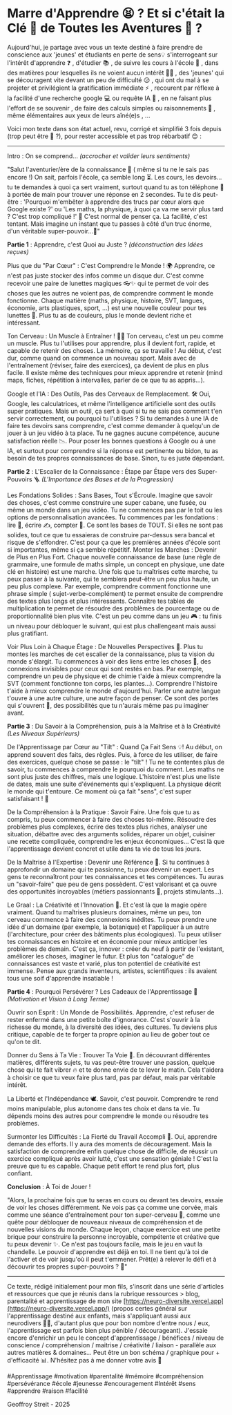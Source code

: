 # Marre d'Apprendre 😫 ? Et si c'était la Clé 🔑 de Toutes les Aventures 🚀 ?

Aujourd'hui, je partage avec vous un texte destiné à faire prendre de conscience aux 'jeunes' et étudiants en perte de sens💡
s'interrogeant sur l'intérêt d'apprendre ❓
, d'étudier 📚
, de suivre les cours à l'école 🏫
, dans des matières pour lesquelles ils ne voient aucun intérêt 🤷‍♂️
, des 'jeunes' qui se découragent vite devant un peu de difficulté 😥
, qui ont du mal à se projeter
et privilégient la gratification immédiate ⚡
, recourent par réflexe à la facilité d'une recherche google 💻
ou requête IA 🤖
, en ne faisant plus l'effort de se souvenir
, de faire des calculs simples
ou raisonnements 🤔
, même élémentaires aux yeux de leurs aîné(e)s
, ...

Voici mon texte dans son état actuel, revu, corrigé et simplifié 3 fois depuis (trop peut être 🤔 ?), pour rester accessible et pas trop rébarbatif 😊 :

****************************************************************************

Intro : On se comprend... *(accrocher et valider leurs sentiments)*

"Salut l'aventurier/ère de la connaissance 👋 ( même si tu ne le sais pas encore !)
On sait, parfois l'école, ça semble long ⏳. Les cours, les devoirs... tu te demandes à quoi ça sert vraiment, surtout quand tu as ton téléphone 📱 à portée de main pour trouver une réponse en 2 secondes.
Tu te dis peut-être : 'Pourquoi m'embêter à apprendre des trucs par cœur alors que Google existe ?' ou 'Les maths, la physique, à quoi ça va me servir plus tard ? C'est trop compliqué !' 🤯
C'est normal de penser ça. La facilité, c'est tentant. Mais imagine un instant que tu passes à côté d'un truc énorme, d'un véritable super-pouvoir...🦸"

**Partie 1** : Apprendre, c'est Quoi au Juste ? *(déconstruction des Idées reçues)*

Plus que du "Par Cœur" : C'est Comprendre le Monde ! 🌍
Apprendre, ce n'est pas juste stocker des infos comme un disque dur. C'est comme recevoir une paire de lunettes magiques 👓✨ qui te permet de voir des choses que les autres ne voient pas, de comprendre comment le monde fonctionne.
Chaque matière (maths, physique, histoire, SVT, langues, économie, arts plastiques, sport, ...) est une nouvelle couleur pour tes lunettes 🌈. Plus tu as de couleurs, plus le monde devient riche et intéressant.

Ton Cerveau : Un Muscle à Entraîner ! 🧠💪
Ton cerveau, c'est un peu comme un muscle. Plus tu l'utilises pour apprendre, plus il devient fort, rapide, et capable de retenir des choses.
La mémoire, ça se travaille ! Au début, c'est dur, comme quand on commence un nouveau sport. Mais avec de l'entraînement (réviser, faire des exercices), ça devient de plus en plus facile. Il existe même des techniques pour mieux apprendre et retenir (mind maps, fiches, répétition à intervalles, parler de ce que tu as appris...).

Google et l'IA : Des Outils, Pas des Cerveaux de Remplacement. 🛠️
Oui, Google, les calculatrices, et même l'intelligence artificielle sont des outils super pratiques. Mais un outil, ça sert à quoi si tu ne sais pas comment t'en servir correctement, ou pourquoi tu l'utilises ?
Si tu demandes à une IA de faire tes devoirs sans comprendre, c'est comme demander à quelqu'un de jouer à un jeu vidéo à ta place. Tu ne gagnes aucune compétence, aucune satisfaction réelle 📉.
Pour poser les bonnes questions à Google ou à une IA, et surtout pour comprendre si la réponse est pertinente ou bidon, tu as besoin de tes propres connaissances de base. Sinon, tu es juste dépendant.

**Partie 2** : L'Escalier de la Connaissance : Étape par Étape vers des Super-Pouvoirs 🪜 *(L'Importance des Bases et de la Progression)*

Les Fondations Solides : Sans Bases, Tout s'Écroule.
Imagine que savoir des choses, c'est comme construire une super cabane, une fusée, ou même un monde dans un jeu vidéo. Tu ne commences pas par le toit ou les options de personnalisation avancées.
Tu commences par les fondations : lire 📖, écrire ✍️, compter 🔢. Ce sont les bases de TOUT. Si elles ne sont pas solides, tout ce que tu essaieras de construire par-dessus sera bancal et risque de s'effondrer.
C'est pour ça que les premières années d'école sont si importantes, même si ça semble répétitif.
Monter les Marches : Devenir de Plus en Plus Fort.
Chaque nouvelle connaissance de base (une règle de grammaire, une formule de maths simple, un concept en physique, une date clé en histoire) est une marche.
Une fois que tu maîtrises cette marche, tu peux passer à la suivante, qui te semblera peut-être un peu plus haute, un peu plus complexe. Par exemple, comprendre comment fonctionne une phrase simple ( sujet-verbe-complément) te permet ensuite de comprendre des textes plus longs et plus intéressants. Connaître tes tables de multiplication te permet de résoudre des problèmes de pourcentage ou de proportionnalité bien plus vite.
C'est un peu comme dans un jeu 🎮 : tu finis un niveau pour débloquer le suivant, qui est plus challengeant mais aussi plus gratifiant.

Voir Plus Loin à Chaque Étage : De Nouvelles Perspectives 🔭.
Plus tu montes les marches de cet escalier de la connaissance, plus ta vision du monde s'élargit.
Tu commences à voir des liens entre les choses 🔗, des connexions invisibles pour ceux qui sont restés en bas. 
Par exemple, comprendre un peu de physique et de chimie t'aide à mieux comprendre la SVT (comment fonctionne ton corps, les plantes...). 
Comprendre l'histoire t'aide à mieux comprendre le monde d'aujourd'hui. Parler une autre langue t'ouvre à une autre culture, une autre façon de penser.
Ce sont des portes qui s'ouvrent 🚪, des possibilités que tu n'aurais même pas pu imaginer avant.

**Partie 3** : Du Savoir à la Compréhension, puis à la Maîtrise et à la Créativité *(Les Niveaux Supérieurs)*

De l'Apprentissage par Cœur au "Tilt" : Quand Ça Fait Sens 💡!
Au début, on apprend souvent des faits, des règles. Puis, à force de les utiliser, de faire des exercices, quelque chose se passe : le "tilt" ! Tu ne te contentes plus de savoir, tu commences à comprendre le pourquoi du comment.
Les maths ne sont plus juste des chiffres, mais une logique. L'histoire n'est plus une liste de dates, mais une suite d'événements qui s'expliquent. La physique décrit le monde qui t'entoure.
Ce moment où ça fait "sens", c'est super satisfaisant ! 🎉

De la Compréhension à la Pratique : Savoir Faire.
Une fois que tu as compris, tu peux commencer à faire des choses toi-même.
Résoudre des problèmes plus complexes, écrire des textes plus riches, analyser une situation, débattre avec des arguments solides, réparer un objet, cuisiner une recette compliquée, comprendre les enjeux économiques...
C'est là que l'apprentissage devient concret et utile dans ta vie de tous les jours.

De la Maîtrise à l'Expertise : Devenir une Référence 🌟.
Si tu continues à approfondir un domaine qui te passionne, tu peux devenir un expert. Les gens te reconnaîtront pour tes connaissances et tes compétences.
Tu auras un "savoir-faire" que peu de gens possèdent. C'est valorisant et ça ouvre des opportunités incroyables (métiers passionnants 💼, projets stimulants...).

Le Graal : La Créativité et l'Innovation 🎨.
Et c'est là que la magie opère vraiment. Quand tu maîtrises plusieurs domaines, même un peu, ton cerveau commence à faire des connexions inédites.
Tu peux prendre une idée d'un domaine (par exemple, la botanique) et l'appliquer à un autre (l'architecture, pour créer des bâtiments plus écologiques). Tu peux utiliser tes connaissances en histoire et en économie pour mieux anticiper les problèmes de demain.
C'est ça, innover : créer du neuf à partir de l'existant, améliorer les choses, imaginer le futur. Et plus ton "catalogue" de connaissances est vaste et varié, plus ton potentiel de créativité est immense.
Pense aux grands inventeurs, artistes, scientifiques : ils avaient tous une soif d'apprendre insatiable !

**Partie 4** : Pourquoi Persévérer ? Les Cadeaux de l'Apprentissage 🎁 *(Motivation et Vision à Long Terme)*

Ouvrir son Esprit : Un Monde de Possibilités.
Apprendre, c'est refuser de rester enfermé dans une petite boîte d'ignorance. C'est s'ouvrir à la richesse du monde, à la diversité des idées, des cultures.
Tu deviens plus critique, capable de te forger ta propre opinion au lieu de gober tout ce qu'on te dit.

Donner du Sens à Ta Vie : Trouver Ta Voie 🧭.
En découvrant différentes matières, différents sujets, tu vas peut-être trouver une passion, quelque chose qui te fait vibrer 🔥 et te donne envie de te lever le matin.
Cela t'aidera à choisir ce que tu veux faire plus tard, pas par défaut, mais par véritable intérêt.

La Liberté et l'Indépendance 🕊️.
Savoir, c'est pouvoir. Comprendre te rend moins manipulable, plus autonome dans tes choix et dans ta vie. Tu dépends moins des autres pour comprendre le monde ou résoudre tes problèmes.

Surmonter les Difficultés : La Fierté du Travail Accompli 💪.
Oui, apprendre demande des efforts. Il y aura des moments de découragement. Mais la satisfaction de comprendre enfin quelque chose de difficile, de réussir un exercice compliqué après avoir lutté, c'est une sensation géniale ! C'est la preuve que tu es capable.
Chaque petit effort te rend plus fort, plus confiant.

**Conclusion** : À Toi de Jouer !

"Alors, la prochaine fois que tu seras en cours ou devant tes devoirs, essaie de voir les choses différemment.
Ne vois pas ça comme une corvée, mais comme une séance d'entraînement pour ton super-cerveau 🧠, comme une quête pour débloquer de nouveaux niveaux de compréhension et de nouvelles visions du monde.
Chaque leçon, chaque exercice est une petite brique pour construire la personne incroyable, compétente et créative que tu peux devenir ✨.
Ce n'est pas toujours facile, mais le jeu en vaut la chandelle. Le pouvoir d'apprendre est déjà en toi. Il ne tient qu'à toi de l'activer et de voir jusqu'où il peut t'emmener. 
Prêt(e) à relever le défi et à découvrir tes propres super-pouvoirs ? 🚀"

************************************************************************

Ce texte, rédigé initialement pour mon fils, s'inscrit dans une série d'articles et ressources que que je réunis dans la rubrique ressources > blog, parentalité et apprentissage de mon site 
[https://neuro-diversite.vercel.app](https://neuro-diversite.vercel.app/) (propos certes général sur l'apprentissage destiné aux enfants, mais s'appliquant aussi aux neurodivers 🧠🌱, d'autant plus que pour bon nombre d'entre nous / eux, l'apprentissage est parfois bien plus pénible / décourageant).
J'essaie encore d'enrichir un peu le concept d'apprentissage / bénéfices / niveau de conscience / compréhension / maitrise / créativité / liaison - parallèle aux autres matières & domaines...
Peut être un bon schéma / graphique pour + d'efficacité 📊.
N'hésitez pas à me donner votre avis 💬

#Apprentissage #motivation #parentalité #mémoire #compréhension #persévérance #école #jeunesse #encouragement #Intérêt #sens #apprendre #raison #facilité

Geoffroy Streit - 2025
